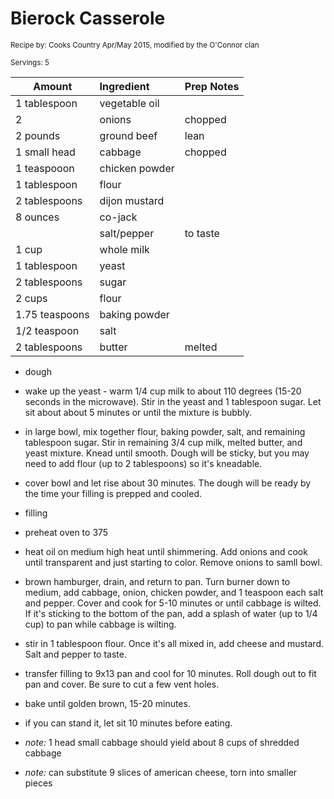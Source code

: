 # Bierock Casserole

<small>Recipe by: Cooks Country Apr/May 2015, modified by the O'Connor clan</small>

<small>Servings: 5</small>

| Amount         | Ingredient     | Prep Notes |
| -------------- | :------------- | :--------- |
| 1 tablespoon   | vegetable oil  |            |
| 2              | onions         | chopped    |
| 2 pounds       | ground beef    | lean       |
| 1 small head   | cabbage        | chopped    |
| 1 teaspooon    | chicken powder |            |
| 1 tablespoon   | flour          |            |
| 2 tablespoons  | dijon mustard  |            |
| 8 ounces       | co-jack        |            |
|                | salt/pepper    | to taste   |
| 1 cup          | whole milk     |            |
| 1 tablespoon   | yeast          |            |
| 2 tablespoons  | sugar          |            |
| 2 cups         | flour          |            |
| 1.75 teaspoons | baking powder  |            |
| 1/2 teaspoon   | salt           |            |
| 2 tablespoons  | butter         | melted     |

- dough
- wake up the yeast - warm 1/4 cup milk to about 110 degrees (15-20 seconds in the microwave). Stir in the yeast and 1 tablespoon sugar. Let sit about about 5 minutes or until the mixture is bubbly.
- in large bowl, mix together flour, baking powder, salt, and remaining tablespoon sugar. Stir in remaining 3/4 cup milk, melted butter, and yeast mixture. Knead until smooth. Dough will be sticky, but you may need to add flour (up to 2 tablespoons) so it's kneadable.
- cover bowl and let rise about 30 minutes. The dough will be ready by the time your filling is prepped and cooled.
- filling
- preheat oven to 375
- heat oil on medium high heat until shimmering. Add onions and cook until transparent and just starting to color. Remove onions to samll bowl.
- brown hamburger, drain, and return to pan. Turn burner down to medium, add cabbage, onion, chicken powder, and 1 teaspoon each salt and pepper. Cover and cook for 5-10 minutes or until cabbage is wilted. If it's sticking to the bottom of the pan, add a splash of water (up to 1/4 cup) to pan while cabbage is wilting.
- stir in 1 tablespoon flour. Once it's all mixed in, add cheese and mustard. Salt and pepper to taste.
- transfer filling to 9x13 pan and cool for 10 minutes. Roll dough out to fit pan and cover. Be sure to cut a few vent holes.
- bake until golden brown, 15-20 minutes.
- if you can stand it, let sit 10 minutes before eating.

- _note:_ 1 head small cabbage should yield about 8 cups of shredded cabbage
- _note:_ can substitute 9 slices of american cheese, torn into smaller pieces

